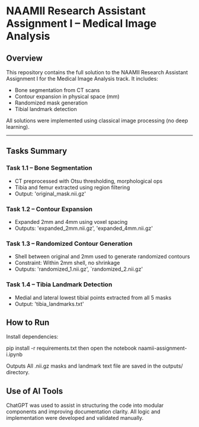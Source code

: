 # NAAMII Research Assistant Assignment I – Medical Image Analysis

## Overview

This repository contains the full solution to the NAAMII Research Assistant Assignment I for the Medical Image Analysis track. It includes:

- Bone segmentation from CT scans
- Contour expansion in physical space (mm)
- Randomized mask generation
- Tibial landmark detection

All solutions were implemented using classical image processing (no deep learning).


---

## Tasks Summary

### Task 1.1 – Bone Segmentation
- CT preprocessed with Otsu thresholding, morphological ops
- Tibia and femur extracted using region filtering
- Output: 'original_mask.nii.gz'

### Task 1.2 – Contour Expansion
- Expanded 2mm and 4mm using voxel spacing
- Outputs: 'expanded_2mm.nii.gz', 'expanded_4mm.nii.gz'

### Task 1.3 – Randomized Contour Generation
- Shell between original and 2mm used to generate randomized contours
- Constraint: Within 2mm shell, no shrinkage
- Outputs: 'randomized_1.nii.gz', `randomized_2.nii.gz'

### Task 1.4 – Tibia Landmark Detection
- Medial and lateral lowest tibial points extracted from all 5 masks
- Output: 'tibia_landmarks.txt'


## How to Run

Install dependencies:


pip install -r requirements.txt 
then open the notebook naamii-assignment-i.ipynb

Outputs
All .nii.gz masks and landmark text file are saved in the outputs/ directory.

## Use of AI Tools

ChatGPT was used to assist in structuring the code into modular components and improving documentation clarity. All logic and implementation were developed and validated manually.



